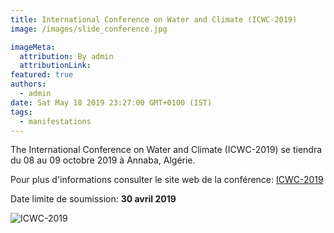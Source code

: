 ```yaml
---
title: International Conference on Water and Climate (ICWC-2019)
image: /images/slide_conference.jpg

imageMeta:
  attribution: By admin
  attributionLink:
featured: true
authors:
  - admin
date: Sat May 18 2019 23:27:00 GMT+0100 (IST)
tags:
  - manifestations
---
```


The International Conference on Water and Climate (ICWC-2019) se tiendra du 08 au 09 octobre 2019 à Annaba, Algérie.


Pour plus d'informations consulter le site web de la conférence: <a href="http://icwc2019.univ-annaba.dz/Main.html">ICWC-2019</a>

Date limite de soumission: <b> 30 avril 2019</b>

![ICWC-2019](/images/ICWC-2019.jpg)
